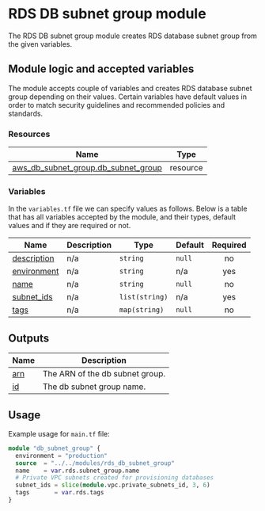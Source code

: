 # RDS DB subnet group module

The RDS DB subnet group module creates RDS database subnet group from the given variables.

## Module logic and accepted variables

The module accepts couple of variables and creates RDS database subnet group depending on their values. Certain variables have default values in order to match security guidelines and recommended policies and standards.

### Resources

| Name | Type |
|------|------|
| [aws_db_subnet_group.db_subnet_group](https://registry.terraform.io/providers/hashicorp/aws/latest/docs/resources/db_subnet_group) | resource |

### Variables

In the `variables.tf` file we can specify values as follows. Below is a table that has all variables accepted by the module, and their types, default values and if they are required or not.

| Name | Description | Type | Default | Required |
|------|-------------|------|---------|:--------:|
| <a name="input_description"></a> [description](#input\_description) | n/a | `string` | `null` | no |
| <a name="input_environment"></a> [environment](#input\_environment) | n/a | `string` | n/a | yes |
| <a name="input_name"></a> [name](#input\_name) | n/a | `string` | `null` | no |
| <a name="input_subnet_ids"></a> [subnet\_ids](#input\_subnet\_ids) | n/a | `list(string)` | n/a | yes |
| <a name="input_tags"></a> [tags](#input\_tags) | n/a | `map(string)` | `null` | no |

## Outputs

| Name | Description |
|------|-------------|
| <a name="output_arn"></a> [arn](#output\_arn) | The ARN of the db subnet group. |
| <a name="output_id"></a> [id](#output\_id) | The db subnet group name. |

## Usage

Example usage for `main.tf` file:

```terraform
module "db_subnet_group" {
  environment = "production"
  source  = "../../modules/rds_db_subnet_group"
  name    = var.rds.subnet_group.name
  # Private VPC subnets created for provisioning databases
  subnet_ids = slice(module.vpc.private_subnets_id, 3, 6)
  tags       = var.rds.tags
}
```
